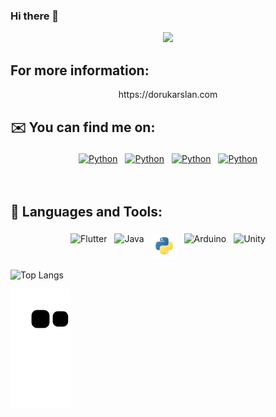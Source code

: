 ### Hi there 👋
<p align="center">
<img src="https://media.giphy.com/media/L3bj6t3opdeNddYCyl/giphy.gif"
</p>
  
## For more information:
<p align = "center">
 https://dorukarslan.com
  
</p>
  
## ✉️ You can find me on:
<p align="center">
<a href="https://www.behance.net/doruk_arslan" target="_blank" rel="noopener noreferrer"> <img src="https://logos-world.net/wp-content/uploads/2022/04/Behance-Logo.png" alt="Python" height="40" style="vertical-align:top; margin:4px"></a>
<a href="https://dorukarslan.com/" target="_blank" rel="noopener noreferrer"> <img src="https://upload.wikimedia.org/wikipedia/commons/9/93/Wordpress_Blue_logo.png" alt="Python" height="40" style="vertical-align:top; margin:4px"></a>
<a href="https://www.linkedin.com/in/doruk-arslan-a084bb207/" target="_blank" rel="noopener noreferrer"> <img src="https://www.pngall.com/wp-content/uploads/2016/07/Linkedin-Download-PNG.png" alt="Python" height="40" style="vertical-align:top; margin:4px"></a>
<a href="mailto:doruk.arslan@tedu.edu.tr"> <img src="https://www.freepnglogos.com/uploads/logo-gmail-png/logo-gmail-png-gmail-icon-download-png-and-vector-1.png" alt="Python" height="40" style="vertical-align:top; margin:4px"></a>
</p>

<br />


## 🧰 Languages and Tools:
<p align="center">
<img src="https://www.muratoner.net/wp-content/uploads/2019/01/flutterlogo.png" alt="Flutter" height="40" style="vertical-align:top; margin:4px">
<img src="https://brandslogos.com/wp-content/uploads/images/large/java-logo-1.png" alt="Java" height="40" style="vertical-align:top; margin:4px">
<img src="https://raw.githubusercontent.com/github/explore/80688e429a7d4ef2fca1e82350fe8e3517d3494d/topics/python/python.png" alt="Python" height="40" style="vertical-align:top; margin:4px">
<img src="https://cdn.freebiesupply.com/logos/thumbs/2x/arduino-logo.png" alt="Arduino" height="40" style="vertical-align:top; margin:4px">
<img src="https://upload.wikimedia.org/wikipedia/commons/8/8a/Official_unity_logo.png" alt="Unity" height="40" style="vertical-align:top; margin:4px">


</p>


  
![Top Langs](https://github-readme-stats.vercel.app/api/top-langs/?username=dorukarslan&hide=Objective-C,assembly,TeX,HTML&theme=tokyonight)

![snake svg](https://github.com/dorukarslan/dorukarslan/blob/output/github-contribution-grid-snake.svg)
  

<!--
**dorukarslan/dorukarslan** is a ✨ _special_ ✨ repository because its `README.md` (this file) appears on your GitHub profile.

Here are some ideas to get you started:

- 🔭 I’m currently working on ...
- 🌱 I’m currently learning ...
- 👯 I’m looking to collaborate on ...
- 🤔 I’m looking for help with ...
- 💬 Ask me about ...
- 📫 How to reach me: ...
- 😄 Pronouns: ...
- ⚡ Fun fact: ...
- ![snake svg](https://github.com/YOUR_USERNAME/YOUR_USERNAME/blob/output/github-contribution-grid-snake.svg)
